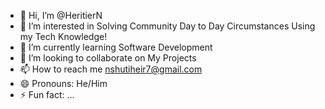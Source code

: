 - 👋 Hi, I’m @HeritierN
- 👀 I’m interested in Solving Community Day to Day Circumstances Using my Tech Knowledge! 
- 🌱 I’m currently learning Software Development
- 💞️ I’m looking to collaborate on My Projects
- 📫 How to reach me nshutiheir7@gmail.com
- 😄 Pronouns: He/Him
- ⚡ Fun fact: ...

<!---
HeritierN/HeritierN is a ✨ special ✨ repository because its `README.md` (this file) appears on your GitHub profile.
You can click the Preview link to take a look at your changes.
--->
